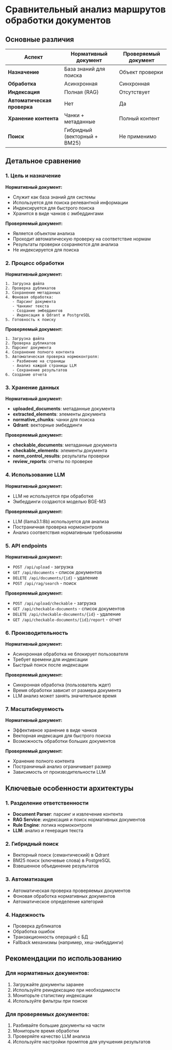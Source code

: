 # Сравнительный анализ маршрутов обработки документов

## Основные различия

| Аспект | Нормативный документ | Проверяемый документ |
|--------|---------------------|---------------------|
| **Назначение** | База знаний для поиска | Объект проверки |
| **Обработка** | Асинхронная | Синхронная |
| **Индексация** | Полная (RAG) | Отсутствует |
| **Автоматическая проверка** | Нет | Да |
| **Хранение контента** | Чанки + метаданные | Полный контент |
| **Поиск** | Гибридный (векторный + BM25) | Не применимо |

## Детальное сравнение

### 1. Цель и назначение

**Нормативный документ:**
- Служит как база знаний для системы
- Используется для поиска релевантной информации
- Индексируется для быстрого поиска
- Хранится в виде чанков с эмбеддингами

**Проверяемый документ:**
- Является объектом анализа
- Проходит автоматическую проверку на соответствие нормам
- Результаты проверки сохраняются для анализа
- Не индексируется для поиска

### 2. Процесс обработки

**Нормативный документ:**
```
1. Загрузка файла
2. Проверка дубликатов
3. Сохранение метаданных
4. Фоновая обработка:
   - Парсинг документа
   - Чанкинг текста
   - Создание эмбеддингов
   - Индексация в Qdrant и PostgreSQL
5. Готовность к поиску
```

**Проверяемый документ:**
```
1. Загрузка файла
2. Проверка дубликатов
3. Парсинг документа
4. Сохранение полного контента
5. Автоматическая проверка нормоконтроля:
   - Разбиение на страницы
   - Анализ каждой страницы LLM
   - Сохранение результатов
6. Создание отчета
```

### 3. Хранение данных

**Нормативный документ:**
- **uploaded_documents**: метаданные документа
- **extracted_elements**: элементы документа
- **normative_chunks**: чанки для поиска
- **Qdrant**: векторные эмбеддинги

**Проверяемый документ:**
- **checkable_documents**: метаданные документа
- **checkable_elements**: элементы документа
- **norm_control_results**: результаты проверки
- **review_reports**: отчеты по проверке

### 4. Использование LLM

**Нормативный документ:**
- LLM не используется при обработке
- Эмбеддинги создаются моделью BGE-M3

**Проверяемый документ:**
- LLM (llama3.1:8b) используется для анализа
- Постраничная проверка нормоконтроля
- Анализ соответствия нормативным требованиям

### 5. API endpoints

**Нормативный документ:**
- `POST /api/upload` - загрузка
- `GET /api/documents` - список документов
- `DELETE /api/documents/{id}` - удаление
- `POST /api/rag/search` - поиск

**Проверяемый документ:**
- `POST /api/upload/checkable` - загрузка
- `GET /api/checkable-documents` - список документов
- `DELETE /api/checkable-documents/{id}` - удаление
- `GET /api/checkable-documents/{id}/report` - отчет

### 6. Производительность

**Нормативный документ:**
- Асинхронная обработка не блокирует пользователя
- Требует времени для индексации
- Быстрый поиск после индексации

**Проверяемый документ:**
- Синхронная обработка (пользователь ждет)
- Время обработки зависит от размера документа
- LLM анализ может занять значительное время

### 7. Масштабируемость

**Нормативный документ:**
- Эффективное хранение в виде чанков
- Векторная индексация для быстрого поиска
- Возможность обработки больших документов

**Проверяемый документ:**
- Хранение полного контента
- Постраничный анализ ограничивает размер
- Зависимость от производительности LLM

## Ключевые особенности архитектуры

### 1. Разделение ответственности
- **Document Parser**: парсинг и извлечение контента
- **RAG Service**: индексация и поиск нормативных документов
- **Rule Engine**: логика нормоконтроля
- **LLM**: анализ и генерация текста

### 2. Гибридный поиск
- Векторный поиск (семантический) в Qdrant
- BM25 поиск (ключевые слова) в PostgreSQL
- Взвешенное объединение результатов

### 3. Автоматизация
- Автоматическая проверка проверяемых документов
- Фоновая обработка нормативных документов
- Автоматическое определение категорий

### 4. Надежность
- Проверка дубликатов
- Обработка ошибок
- Транзакционность операций с БД
- Fallback механизмы (например, хеш-эмбеддинги)

## Рекомендации по использованию

### Для нормативных документов:
1. Загружайте документы заранее
2. Используйте реиндексацию при необходимости
3. Мониторьте статистику индексации
4. Используйте фильтры при поиске

### Для проверяемых документов:
1. Разбивайте большие документы на части
2. Мониторьте время обработки
3. Проверяйте качество LLM анализа
4. Используйте настройки промптов для улучшения результатов
